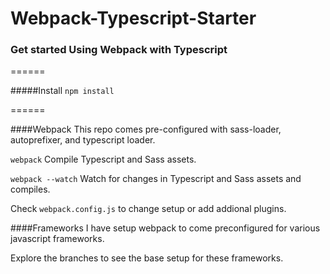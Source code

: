 # Webpack-Typescript-Starter
### Get started Using Webpack with Typescript
======

#####Install
`npm install`

======

####Webpack
This repo comes pre-configured with sass-loader, autoprefixer, and typescript loader.

`webpack` Compile Typescript and Sass assets.

`webpack --watch` Watch for changes in Typescript and Sass assets and compiles.

Check `webpack.config.js` to change setup or add addional plugins.

####Frameworks
I have setup webpack to come preconfigured for various javascript frameworks.

Explore the branches to see the base setup for these frameworks.
